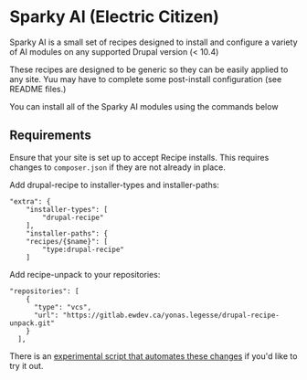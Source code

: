 # Sparky AI (Electric Citizen)

Sparky AI is a small set of recipes designed to install and configure a variety of AI modules on any supported Drupal version (< 10.4)

These recipes are designed to be generic so they can be easily applied to any site. Yuu may have to complete some post-install configuration (see README files.) 

You can install all of the Sparky AI modules using the commands below 

## Requirements

Ensure that your site is set up to accept Recipe installs. This requires changes to `composer.json` if they are not already in place.

Add drupal-recipe to installer-types and installer-paths:

```
"extra": {
    "installer-types": [
        "drupal-recipe"
    ],
    "installer-paths": {
    "recipes/{$name}": [
        "type:drupal-recipe"
    ]
```
Add recipe-unpack to your repositories:

```
"repositories": [
    {
      "type": "vcs",
      "url": "https://gitlab.ewdev.ca/yonas.legesse/drupal-recipe-unpack.git"
    }
  ],
```
There is an [experimental script that automates these changes](https://github.com/electriccitizen/utils/tree/main/recipes) if you'd like to try it out. 


